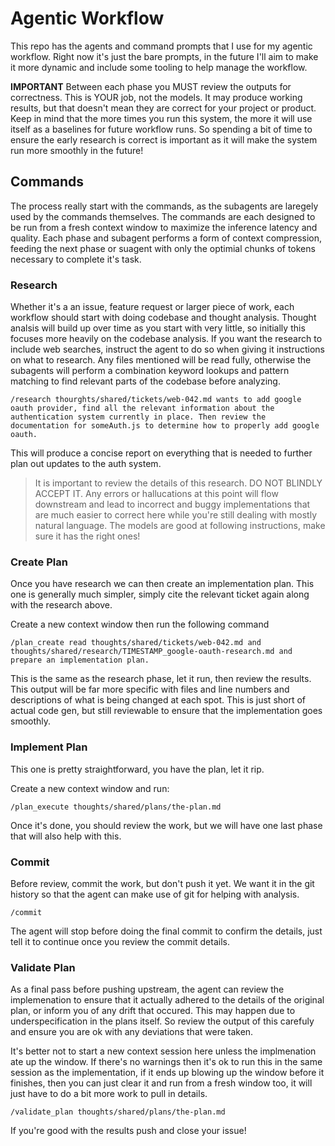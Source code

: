 # Agentic Workflow

This repo has the agents and command prompts that I use for my agentic workflow. Right now it's just the bare prompts, in the future I'll aim to make it more dynamic and include some tooling to help manage the workflow.

**IMPORTANT** Between each phase you MUST review the outputs for correctness. This is YOUR job, not the models. It may produce working results, but that doesn't mean they are correct for your project or product. Keep in mind that the more times you run this system, the more it will use itself as a baselines for future workflow runs. So spending a bit of time to ensure the early research is correct is important as it will make the system run more smoothly in the future!

## Commands

The process really start with the commands, as the subagents are laregely used by the commands themselves. The commands are each designed to be run from a fresh context window to maximize the inference latency and quality. Each phase and subagent performs a form of context compression, feeding the next phase or suagent with only the optimial chunks of tokens necessary to complete it's task.

### Research

Whether it's a an issue, feature request or larger piece of work, each workflow should start with doing codebase and thought analysis. Thought analsis will build up over time as you start with very little, so initially this focuses more heavily on the codebase analysis. If you want the research to include web searches, instruct the agent to do so when giving it instructions on what to research. Any files mentioned will be read fully, otherwise the subagents will perform a combination keyword lookups and pattern matching to find relevant parts of the codebase before analyzing.

```
/research thourghts/shared/tickets/web-042.md wants to add google oauth provider, find all the relevant information about the authentication system currently in place. Then review the documentation for someAuth.js to determine how to properly add google oauth.
```

This will produce a concise report on everything that is needed to further plan out updates to the auth system.

> It is important to review the details of this research. DO NOT BLINDLY ACCEPT IT. Any errors or hallucations at this point will flow downstream and lead to incorrect and buggy implementations that are much easier to correct here while you're still dealing with mostly natural language. The models are good at following instructions, make sure it has the right ones!

### Create Plan

Once you have research we can then create an implementation plan. This one is generally much simpler, simply cite the relevant ticket again along with the research above.

Create a new context window then run the following command

```
/plan_create read thoughts/shared/tickets/web-042.md and thoughts/shared/research/TIMESTAMP_google-oauth-research.md and prepare an implementation plan.
```

This is the same as the research phase, let it run, then review the results. This output will be far more specific with files and line numbers and descriptions of what is being changed at each spot. This is just short of actual code gen, but still reviewable to ensure that the implementation goes smoothly.

### Implement Plan

This one is pretty straightforward, you have the plan, let it rip.

Create a new context window and run:

```
/plan_execute thoughts/shared/plans/the-plan.md
```

Once it's done, you should review the work, but we will have one last phase that will also help with this.


### Commit

Before review, commit the work, but don't push it yet. We want it in the git history so that the agent can make use of git for helping with analysis.

```
/commit
```

The agent will stop before doing the final commit to confirm the details, just tell it to continue once you review the commit details.

### Validate Plan

As a final pass before pushing upstream, the agent can review the implemenation to ensure that it actually adhered to the details of the original plan, or inform you of any drift that occured. This may happen due to underspecification in the plans itself. So review the output of this carefuly and ensure you are ok with any deviations that were taken.

It's better not to start a new context session here unless the implmenation ate up the window. If there's no warnings then it's ok to run this in the same session as the implementation, if it ends up blowing up the window before it finishes, then you can just clear it and run from a fresh window too, it will just have to do a bit more work to pull in details.

```
/validate_plan thoughts/shared/plans/the-plan.md
```

If you're good with the results push and close your issue!
